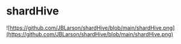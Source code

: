 # shardHive

![https://github.com/JBLarson/shardHive/blob/main/shardHive.png](https://github.com/JBLarson/shardHive/blob/main/shardHive.png)
